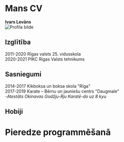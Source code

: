# Mans CV
**Ivars Levāns**  
![Profila bilde](downloads/cv.jpeg)

## Izglītība
2011-2020 Rīgas valsts 25. vidusskola  
2020-2021 PIKC Rigas Valsts tehnikums  

## Sasniegumi
2014-2017 Kikboksa un boksa skola "Rīga"  
2017-2019 Karate – Bērnu un jauniešu centrs "Daugmale"  
-*Atestāts Okinavas Godžju-Rju Karatē-do uz 8 kyu*  

## Hobiji


# Pieredze programmēšanā